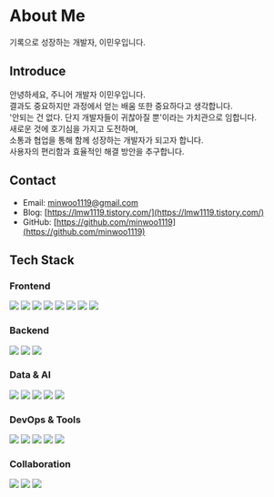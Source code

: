 # About Me  
기록으로 성장하는 개발자, 이민우입니다.  

## Introduce  
안녕하세요, 주니어 개발자 이민우입니다.  
결과도 중요하지만 과정에서 얻는 배움 또한 중요하다고 생각합니다.  
'안되는 건 없다. 단지 개발자들이 귀찮아질 뿐'이라는 가치관으로 임합니다.  
새로운 것에 호기심을 가지고 도전하며,  
소통과 협업을 통해 함께 성장하는 개발자가 되고자 합니다.  
사용자의 편리함과 효율적인 해결 방안을 추구합니다.  

## Contact  
- Email: minwoo1119@gmail.com  
- Blog: [https://lmw1119.tistory.com/](https://lmw1119.tistory.com/)  
- GitHub: [https://github.com/minwoo1119](https://github.com/minwoo1119)  

## Tech Stack  

### Frontend  
<img src="https://img.shields.io/badge/HTML5-E34F26?style=for-the-badge&logo=HTML5&logoColor=white"/> <img src="https://img.shields.io/badge/CSS3-1572B6?style=for-the-badge&logo=CSS3&logoColor=white"/> <img src="https://img.shields.io/badge/JavaScript-F7DF1E?style=for-the-badge&logo=JavaScript&logoColor=black"/> <img src="https://img.shields.io/badge/TypeScript-3178C6?style=for-the-badge&logo=TypeScript&logoColor=white"/> <img src="https://img.shields.io/badge/React-61DAFB?style=for-the-badge&logo=React&logoColor=black"/> <img src="https://img.shields.io/badge/Flutter-02569B?style=for-the-badge&logo=Flutter&logoColor=white"/> <img src="https://img.shields.io/badge/TailwindCSS-06B6D4?style=for-the-badge&logo=TailwindCSS&logoColor=white"/> <img src="https://img.shields.io/badge/Bootstrap-7952B3?style=for-the-badge&logo=Bootstrap&logoColor=white"/>  

### Backend  
<img src="https://img.shields.io/badge/Node.js-339933?style=for-the-badge&logo=Node.js&logoColor=white"/> <img src="https://img.shields.io/badge/Express-000000?style=for-the-badge&logo=Express&logoColor=white"/> <img src="https://img.shields.io/badge/NestJS-E0234E?style=for-the-badge&logo=NestJS&logoColor=white"/>  

### Data & AI  
<img src="https://img.shields.io/badge/Python-3776AB?style=for-the-badge&logo=Python&logoColor=white"/> <img src="https://img.shields.io/badge/Pandas-150458?style=for-the-badge&logo=Pandas&logoColor=white"/> <img src="https://img.shields.io/badge/NumPy-013243?style=for-the-badge&logo=NumPy&logoColor=white"/> <img src="https://img.shields.io/badge/Jupyter-F37626?style=for-the-badge&logo=Jupyter&logoColor=white"/> <img src="https://img.shields.io/badge/OpenCV-5C3EE8?style=for-the-badge&logo=OpenCV&logoColor=white"/>  

### DevOps & Tools  
<img src="https://img.shields.io/badge/GitHub-181717?style=for-the-badge&logo=GitHub&logoColor=white"/> <img src="https://img.shields.io/badge/VSCode-007ACC?style=for-the-badge&logo=VisualStudioCode&logoColor=white"/> <img src="https://img.shields.io/badge/Figma-F24E1E?style=for-the-badge&logo=Figma&logoColor=white"/> <img src="https://img.shields.io/badge/Canva-00C4CC?style=for-the-badge&logo=Canva&logoColor=white"/> <img src="https://img.shields.io/badge/MaterialUI-007FFF?style=for-the-badge&logo=MUI&logoColor=white"/>  

### Collaboration  
<img src="https://img.shields.io/badge/Notion-000000?style=for-the-badge&logo=Notion&logoColor=white"/> <img src="https://img.shields.io/badge/Discord-5865F2?style=for-the-badge&logo=Discord&logoColor=white"/> <img src="https://img.shields.io/badge/Slack-4A154B?style=for-the-badge&logo=Slack&logoColor=white"/>  
